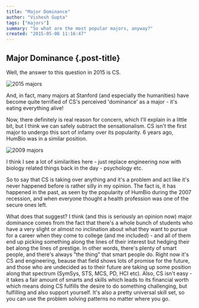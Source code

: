 ```yaml
--- 
title: "Major Dominance"
author: "Vishesh Gupta"
tags: ["majors"]
summary: "So what are the most popular majors, anyway?"
created: "2015-05-08 11:16:47"
--- 
```


## Major Dominance {.post-title}

Well, the answer to this question in 2015 is CS.

![2015 majors](/img/majors_2015bars.png)

And, in fact, many majors at Stanford (and especially the humanities) have become quite terrified of CS's perceived 'dominance' as a major - it's eating everything alive!

Now, there definitely is real reason for concern, which I'll explain in a little bit, but I think we can safely subtract the sensationalism. CS isn't the first major to undergo this sort of infamy over its popularity. 6 years ago, HumBio was in a similar position. 

![2009 majors](img/majors_2009bars.png)

I think I see a lot of similarities here - just replace engineering now with biology related things back in the day - psychology etc. 

So to say that CS is taking over anything and it's a problem and act like it's never happened before is rather silly in my opinion. The fact is, it has happened in the past, as seen by the popularity of HumBio during the 2007 recession, and when everyone thought a health profession was one of the secure ones left. 

What does that suggest? I think (and this is seriously an opinion now) major dominance comes from the fact that there's a whole bunch of students who have a very slight or almost no inclination about what they want to pursue for a career when they come to college (and me included) - and all of them end up picking something along the lines of their interest but hedging their bet along the lines of prestige. In other words, there's plenty of smart people, and there's always "the thing" that smart people do. Right now it's CS and engineering, beause that field shows lots of promise for the future, and those who are undecided as to their future are taking up some position along that spectrum (SymSys, STS, MCS, PD, HCI etc). Also, CS isn't easy - it takes a fair amount of smarts and skills which leads to its financial worth which means doing CS fulfills the desire to do something challenging, but fulfilling and also support yourself. It's also a pretty universal skill set, so you can use the problem solving patterns no matter where you go. 

























